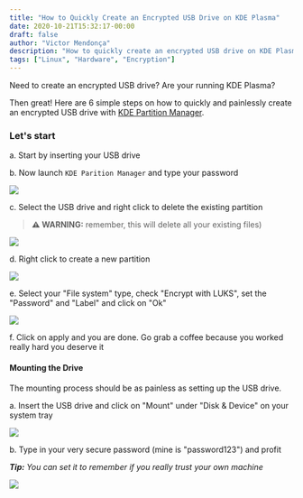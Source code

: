 ```yaml
---
title: "How to Quickly Create an Encrypted USB Drive on KDE Plasma"
date: 2020-10-21T15:32:17-00:00
draft: false
author: "Victor Mendonça"
description: "How to quickly create an encrypted USB drive on KDE Plasma"
tags: ["Linux", "Hardware", "Encryption"]
---
```


Need to create an encrypted USB drive? Are your running KDE Plasma?

Then great! Here are 6 simple steps on how to quickly and painlessly create an encrypted USB drive with [KDE Partition Manager](https://apps.kde.org/en/partitionmanager).

### Let's start

a. Start by inserting your USB drive

b. Now launch `KDE Parition Manager` and type your password

![](img/how-to-create-an-encrypted-usb-drive-on-kde-plasma/admin-prompt.png)

c. Select the USB drive and right click to delete the existing partition

> **⚠️ WARNING:** remember, this will delete all your existing files)

![](img/how-to-create-an-encrypted-usb-drive-on-kde-plasma/delete.png)

d. Right click to create a new partition

![](img/how-to-create-an-encrypted-usb-drive-on-kde-plasma/new.png)

e. Select your "File system" type, check "Encrypt with LUKS", set the "Password" and "Label" and click on "Ok"

![](img/how-to-create-an-encrypted-usb-drive-on-kde-plasma/create.png)

f. Click on apply and you are done. Go grab a coffee because you worked really hard you deserve it

#### Mounting the Drive

The mounting process should be as painless as setting up the USB drive.

a. Insert the USB drive and click on "Mount" under "Disk & Device" on your system tray

![](img/how-to-create-an-encrypted-usb-drive-on-kde-plasma/mounting.png)

b. Type in your very secure password (mine is "password123") and profit

_**Tip:** You can set it to remember if you really trust your own machine_

![](img/how-to-create-an-encrypted-usb-drive-on-kde-plasma/password.png)
